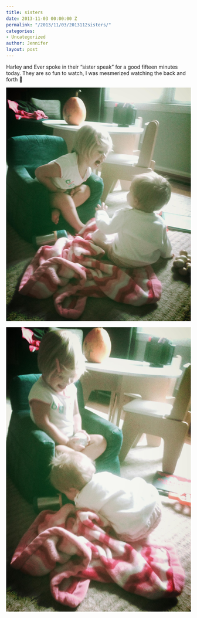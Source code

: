 ```yaml
---
title: sisters
date: 2013-11-03 00:00:00 Z
permalink: "/2013/11/03/2013112sisters/"
categories:
- Uncategorized
author: Jennifer
layout: post
---
```


Harley and Ever spoke in their &#8220;sister speak&#8221; for a good fifteen minutes today. They are so fun to watch, I was mesmerized watching the back and forth 🙂

<div class="image-gallery-wrapper">
  <p>
    <img src="/assets/images/sisters/2013-11-01+11.20.42.jpg" />
  </p>

  <p>
    <img src="/assets/images/sisters/2013-11-01+11.20.33.jpg" />
  </p>
</div>
